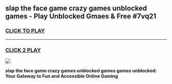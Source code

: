 
## slap the face game crazy games unblocked games - Play Unblocked Gmaes & Free #7vq21
<h3>
<a href="https://news.freeplayer.one?title=slap_the_face_game_crazy_games_unblocked_games&ref=26F">CLICK TO PLAY</a></h3>
<hr>

<h3>
<a href="https://news.freeplayer.one?title=slap_the_face_game_crazy_games_unblocked_games&ref=26F">CLICK 2 PLAY</a>
  
</h3>

<a href="https://news.freeplayer.one?title=slap_the_face_game_crazy_games_unblocked_games&ref=26F/"><img src="https://clearcache.store/games.png"></a>


**slap the face game crazy games unblocked games games unblocked: Your Gateway to Fun and Accessible Online Gaming**
